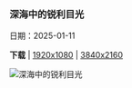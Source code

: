 ### 深海中的锐利目光

日期：2025-01-11

**下载**  |  [1920x1080](https://cn.bing.com/th?id=OHR.CrescentTail_ZH-CN8283248964_1920x1080.jpg)  |  [3840x2160](https://cn.bing.com/th?id=OHR.CrescentTail_ZH-CN8283248964_UHD.jpg)

![深海中的锐利目光](https://cn.bing.com/th?id=OHR.CrescentTail_ZH-CN8283248964_1920x1080.jpg "大堡礁的宝石大眼鲷鱼，澳大利亚 (© Fred Bavendam/Minden Pictures)")

